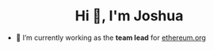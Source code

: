<h1 align="center">Hi 👋, I'm Joshua</h1>

- 🔭 I’m currently working as the **team lead** for [ethereum.org](https://github.com/ethereum/ethereum-org-website)
